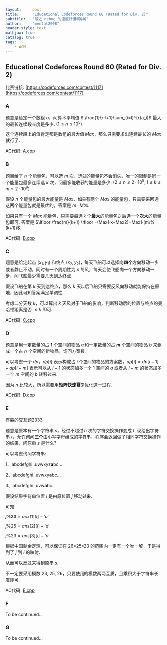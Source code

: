 ```yaml
---
layout:     post
title:      "Educational Codeforces Round 60 (Rated for Div. 2)"
subtitle:   "最近 debug 的速度好慢啊QAQ"
author:     "mental2008"
header-style: text
mathjax: true
catalog: true
tags:
    - ACM
---
```


## Educational Codeforces Round 60 (Rated for Div. 2)

比赛链接: [https://codeforces.com/contest/1117](https://codeforces.com/contest/1117)

### A

题意是给定一个数组 $a$，问算术平均值 $(\frac{1}{r-l+1}\sum_{i=l}^{r}a_i)$ 最大的最长连续段长度是多少. $(1 \le n \le 10^5)$

这个连续段上的值肯定都是数组的最大值 $Max$，那么只需要求出连续最长的 $Max$ 就行了.

AC代码: [A.cpp](https://github.com/mental2008/ACM/blob/master/Educational%20Codeforces%20Round%2060%20(Rated%20for%20Div.%202)/A.cpp)

### B

题目给了 $n$ 个能量包，可以选 $m$ 次，选过的能量包不会消失，唯一的限制是同一个能量包最多连续选 $k$ 次，问最多能收获的能量是多少. $(2 \le n \le 2·10^5,1 \le k \le m \le 2·10^9)$

假设 $n$ 个能量包的最大能量是 $Max$，如果有两个 $Max$ 的能量包，只需要来回选这两个能量包就是最优的，答案是 $m·Max$.

如果只有一个 $Max$ 能量包，只需要每选 $k$ 个**最大**的能量包之后选一个**次大**的能量包即可. 答案是 $\lfloor \frac{m}{k+1} \rfloor · (Max1·k+Max2)+Max1·(m\%(k+1))$.

AC代码: [B.cpp](https://github.com/mental2008/ACM/blob/master/Educational%20Codeforces%20Round%2060%20(Rated%20for%20Div.%202)/B.cpp)

### C

题意是给定起点 $(x_1,y_1)$ 和终点 $(x_2,y_2)$，每天飞船可以选择向**四个**方向移动一步或者静止不动，同时有一个周期性为 $n$ 的风，每天会使飞船向一个方向移动一步，问飞船最少需要几天到达终点.

假设飞船在第 $k$ 天到达终点，那么 $k$ 天以后飞船只需要反风向移动就能保持在原地，因此可知答案满足单调性.

考虑二分天数 $k$，可以算出 $k$ 天风对于飞船的影响，判断移动后的位置与终点的曼哈顿距离是否 $\le k$ 即可.

AC代码: [C.cpp](https://github.com/mental2008/ACM/blob/master/Educational%20Codeforces%20Round%2060%20(Rated%20for%20Div.%202)/C.cpp)

### D

题意是用一定数量的占 **$1$** 个空间的物品 $a$ 和一定数量的占 **$m$** 个空间的物品 $b$ 来组成一个占 $n$ 个空间的新物品，询问方案数.

可以考虑一个 $dp$，$dp[i]$ 表示构成占 $i$ 个空间的物品的方案数，$dp[i]=dp[i-1]+dp[i-m]$ 表示可以从 $i-1$ 的状态加多一个 $1$ 空间的 $a$ 或者从 $i-m$ 的状态加多一个 $m$ 空间的 $b$ 转移过来.

因为 $n$ 比较大，所以需要用**矩阵快速幂**来优化这一过程.

AC代码: [D.cpp](https://github.com/mental2008/ACM/blob/master/Educational%20Codeforces%20Round%2060%20(Rated%20for%20Div.%202)/D.cpp)

### E

~~有趣~~的交互题2333

题意是原本有一个字符串 $s$，经过不超过 $n$ 次的字符交换操作变成 $t$. 现给出字符串 $t$，允许询问**三个**由小写字母组成的字符串，程序会返回做了相同字符交换操作的结果，问原串 $s$ 是什么?

可以考虑询问字符串:

1、abcdefghi..uvwxyz**a**bc...

2、abcdefghi..uvwxy**a**bc...

3、abcdefghi..uvw**a**bc..

假设结果字符串位置 $i$ 是由原位置 $j$ 移动过来.

可知:

$j \% 26 = ans[1][i] - 'a'$

$j \% 25 = ans[2][i] - 'a'$

$j \% 23 = ans[3][i] - 'a'$

根据中国剩余定理，可以保证在 26\*25\*23 的范围内一定有一个唯一解，于是得到了 $j$ 到 $i$ 的映射.

从而可以反过来得到原串 $s$.

不一定要采用模数 $23$, $25$, $26$，只要使用的模数两两互质，且乘积大于字符串长度即可.

AC代码: [E.cpp](https://github.com/mental2008/ACM/blob/master/Educational%20Codeforces%20Round%2060%20(Rated%20for%20Div.%202)/E.cpp)

### F

To be continued...

### G

To be continued...